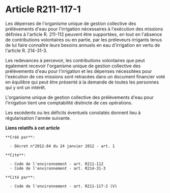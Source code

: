 # Article R211-117-1

Les dépenses de l'organisme unique de gestion collective des prélèvements d'eau pour l'irrigation nécessaires à l'exécution
des missions définies à l'article R. 211-112 peuvent être supportées, en tout en l'absence de contributions volontaires ou en
partie, par les préleveurs irrigants tenus de lui faire connaître leurs besoins annuels en eau d'irrigation en vertu de
l'article R. 214-31-3. 

Les redevances à percevoir, les contributions volontaires que peut également recevoir l'organisme unique de gestion
collective des prélèvements d'eau pour l'irrigation et les dépenses nécessitées pour l'exécution de ces missions sont
retracées dans un document financier voté en équilibre qui peut être présenté à la demande de toutes les personnes qui y ont
un intérêt. 

L'organisme unique de gestion collective des prélèvements d'eau pour l'irrigation tient une comptabilité distincte de ces
opérations. 

Les excédents ou les déficits éventuels constatés donnent lieu à régularisation l'année suivante.

**Liens relatifs à cet article**

	**Créé par**:

	  - Décret n°2012-84 du 24 janvier 2012 - art. 1

	**Cite**:

	  - Code de l'environnement - art. R211-112
	  - Code de l'environnement - art. R214-31-3

	**Cité par**:

	  - Code de l'environnement - art. R211-117-2 (V)
